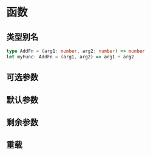 # 函数

## 类型别名

```typescript
type AddFn = (arg1: number, arg2: number) => number
let myFunc: AddFn = (arg1, arg2) => arg1 + arg2
```

## 可选参数

## 默认参数

## 剩余参数

## 重载

